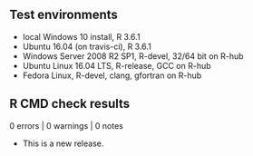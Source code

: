 ## Test environments
* local Windows 10 install, R 3.6.1
* Ubuntu 16.04 (on travis-ci), R 3.6.1
* Windows Server 2008 R2 SP1, R-devel, 32/64 bit on R-hub
* Ubuntu Linux 16.04 LTS, R-release, GCC on R-hub
* Fedora Linux, R-devel, clang, gfortran on R-hub

## R CMD check results

0 errors | 0 warnings | 0 notes

* This is a new release.
